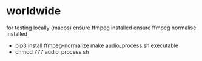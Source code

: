 # worldwide
for testing locally (macos)
ensure ffmpeg installed
ensure ffmpeg normalise installed
- pip3 install ffmpeg-normalize
make audio_process.sh executable
- chmod 777 audio_process.sh